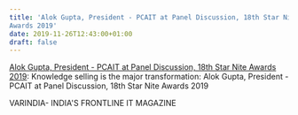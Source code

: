 ```yaml
---
title: 'Alok Gupta, President - PCAIT at Panel Discussion, 18th Star Nite
Awards 2019'
date: 2019-11-26T12:43:00+01:00
draft: false
---
```


[Alok Gupta, President - PCAIT at Panel Discussion, 18th Star Nite Awards 2019](https://varindia.com/video/alok-gupta-president--pcait-at-panel-discussion-18th-star-nite-awards-2019#.Xd0Pxp5aGTo.blogger): Knowledge selling is the major transformation: Alok Gupta, President - PCAIT at Panel Discussion, 18th Star Nite Awards 2019  
  
VARINDIA- INDIA'S FRONTLINE IT MAGAZINE